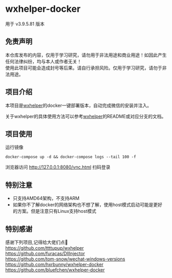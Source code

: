 # wxhelper-docker 

用于 v3.9.5.81 版本

## 免责声明
本仓库发布的内容，仅用于学习研究，请勿用于非法用途和商业用途！如因此产生任何法律纠纷，均与本人或作者无关！  
使用此项目可能会造成封号等后果。请自行承担风险。仅用于学习研究，请勿于非法用途。

## 项目介绍
本项目是[wxhelper](https://github.com/ttttupup/wxhelper)的docker一键部署版本，自动完成微信的安装并注入。

关于wxhelper的具体使用方法可以参考[wxhelper](https://github.com/ttttupup/wxhelper)的README或对应分支的文档。


## 项目使用

运行镜像

```
docker-compose up -d && docker-compose logs --tail 100 -f 
```
浏览器访问 http://127.0.0.1:8080/vnc.html 扫码登录


## 特别注意
- 只支持AMD64架构，不支持ARM
- 如果你不了解docker的网络架构也不想了解，使用host模式启动可能是更好的方案。但是注意只有Linux支持host模式

## 特别感谢
感谢下列项目,记得给大佬们点🌟  
https://github.com/ttttupup/wxhelper  
https://github.com/furacas/DllInjector  
https://github.com/tom-snow/wechat-windows-versions
https://github.com/hxrbunny/wxhelper-docker
https://github.com/bluefchen/wxhelper-docker
